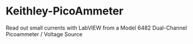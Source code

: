 # Keithley-PicoAmmeter
Read out small currents with LabVIEW from a Model 6482 Dual-Channel Picoammeter / Voltage Source

